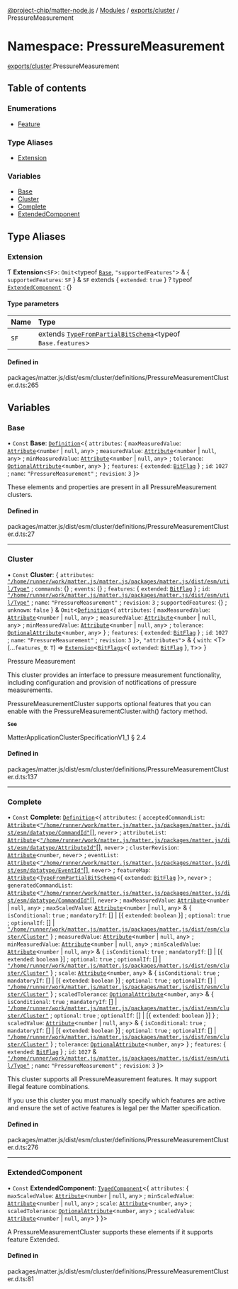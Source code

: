 [@project-chip/matter-node.js](../README.md) / [Modules](../modules.md) / [exports/cluster](exports_cluster.md) / PressureMeasurement

# Namespace: PressureMeasurement

[exports/cluster](exports_cluster.md).PressureMeasurement

## Table of contents

### Enumerations

- [Feature](../enums/exports_cluster.PressureMeasurement.Feature.md)

### Type Aliases

- [Extension](exports_cluster.PressureMeasurement.md#extension)

### Variables

- [Base](exports_cluster.PressureMeasurement.md#base)
- [Cluster](exports_cluster.PressureMeasurement.md#cluster)
- [Complete](exports_cluster.PressureMeasurement.md#complete)
- [ExtendedComponent](exports_cluster.PressureMeasurement.md#extendedcomponent)

## Type Aliases

### Extension

Ƭ **Extension**\<`SF`\>: `Omit`\<typeof [`Base`](exports_cluster.PressureMeasurement.md#base), ``"supportedFeatures"``\> & \{ `supportedFeatures`: `SF`  } & `SF` extends \{ `extended`: ``true``  } ? typeof [`ExtendedComponent`](exports_cluster.PressureMeasurement.md#extendedcomponent) : {}

#### Type parameters

| Name | Type |
| :------ | :------ |
| `SF` | extends [`TypeFromPartialBitSchema`](exports_schema.md#typefrompartialbitschema)\<typeof `Base.features`\> |

#### Defined in

packages/matter.js/dist/esm/cluster/definitions/PressureMeasurementCluster.d.ts:265

## Variables

### Base

• `Const` **Base**: [`Definition`](exports_cluster.ClusterFactory.md#definition)\<\{ `attributes`: \{ `maxMeasuredValue`: [`Attribute`](../interfaces/exports_cluster.Attribute.md)\<`number` \| ``null``, `any`\> ; `measuredValue`: [`Attribute`](../interfaces/exports_cluster.Attribute.md)\<`number` \| ``null``, `any`\> ; `minMeasuredValue`: [`Attribute`](../interfaces/exports_cluster.Attribute.md)\<`number` \| ``null``, `any`\> ; `tolerance`: [`OptionalAttribute`](../interfaces/exports_cluster.OptionalAttribute.md)\<`number`, `any`\>  } ; `features`: \{ `extended`: [`BitFlag`](exports_schema.md#bitflag)  } ; `id`: ``1027`` ; `name`: ``"PressureMeasurement"`` ; `revision`: ``3``  }\>

These elements and properties are present in all PressureMeasurement clusters.

#### Defined in

packages/matter.js/dist/esm/cluster/definitions/PressureMeasurementCluster.d.ts:27

___

### Cluster

• `Const` **Cluster**: \{ `attributes`: [`"/home/runner/work/matter.js/matter.js/packages/matter.js/dist/esm/util/Type"`](exports_cluster._internal_.__home_runner_work_matter_js_matter_js_packages_matter_js_dist_esm_util_Type_.md) ; `commands`: {} ; `events`: {} ; `features`: \{ `extended`: [`BitFlag`](exports_schema.md#bitflag)  } ; `id`: [`"/home/runner/work/matter.js/matter.js/packages/matter.js/dist/esm/util/Type"`](exports_cluster._internal_.__home_runner_work_matter_js_matter_js_packages_matter_js_dist_esm_util_Type_.md) ; `name`: ``"PressureMeasurement"`` ; `revision`: ``3`` ; `supportedFeatures`: {} ; `unknown`: ``false``  } & `Omit`\<[`Definition`](exports_cluster.ClusterFactory.md#definition)\<\{ `attributes`: \{ `maxMeasuredValue`: [`Attribute`](../interfaces/exports_cluster.Attribute.md)\<`number` \| ``null``, `any`\> ; `measuredValue`: [`Attribute`](../interfaces/exports_cluster.Attribute.md)\<`number` \| ``null``, `any`\> ; `minMeasuredValue`: [`Attribute`](../interfaces/exports_cluster.Attribute.md)\<`number` \| ``null``, `any`\> ; `tolerance`: [`OptionalAttribute`](../interfaces/exports_cluster.OptionalAttribute.md)\<`number`, `any`\>  } ; `features`: \{ `extended`: [`BitFlag`](exports_schema.md#bitflag)  } ; `id`: ``1027`` ; `name`: ``"PressureMeasurement"`` ; `revision`: ``3``  }\>, ``"attributes"``\> & \{ `with`: \<T\>(...`features_0`: `T`) => [`Extension`](exports_cluster.PressureMeasurement.md#extension)\<[`BitFlags`](exports_schema.md#bitflags)\<\{ `extended`: [`BitFlag`](exports_schema.md#bitflag)  }, `T`\>\>  }

Pressure Measurement

This cluster provides an interface to pressure measurement functionality, including configuration and provision
of notifications of pressure measurements.

PressureMeasurementCluster supports optional features that you can enable with the
PressureMeasurementCluster.with() factory method.

**`See`**

MatterApplicationClusterSpecificationV1_1 § 2.4

#### Defined in

packages/matter.js/dist/esm/cluster/definitions/PressureMeasurementCluster.d.ts:137

___

### Complete

• `Const` **Complete**: [`Definition`](exports_cluster.ClusterFactory.md#definition)\<\{ `attributes`: \{ `acceptedCommandList`: [`Attribute`](../interfaces/exports_cluster.Attribute.md)\<[`"/home/runner/work/matter.js/matter.js/packages/matter.js/dist/esm/datatype/CommandId"`](exports_cluster._internal_.__home_runner_work_matter_js_matter_js_packages_matter_js_dist_esm_datatype_CommandId_.md)[], `never`\> ; `attributeList`: [`Attribute`](../interfaces/exports_cluster.Attribute.md)\<[`"/home/runner/work/matter.js/matter.js/packages/matter.js/dist/esm/datatype/AttributeId"`](exports_cluster._internal_.__home_runner_work_matter_js_matter_js_packages_matter_js_dist_esm_datatype_AttributeId_.md)[], `never`\> ; `clusterRevision`: [`Attribute`](../interfaces/exports_cluster.Attribute.md)\<`number`, `never`\> ; `eventList`: [`Attribute`](../interfaces/exports_cluster.Attribute.md)\<[`"/home/runner/work/matter.js/matter.js/packages/matter.js/dist/esm/datatype/EventId"`](exports_cluster._internal_.__home_runner_work_matter_js_matter_js_packages_matter_js_dist_esm_datatype_EventId_.md)[], `never`\> ; `featureMap`: [`Attribute`](../interfaces/exports_cluster.Attribute.md)\<[`TypeFromPartialBitSchema`](exports_schema.md#typefrompartialbitschema)\<\{ `extended`: [`BitFlag`](exports_schema.md#bitflag)  }\>, `never`\> ; `generatedCommandList`: [`Attribute`](../interfaces/exports_cluster.Attribute.md)\<[`"/home/runner/work/matter.js/matter.js/packages/matter.js/dist/esm/datatype/CommandId"`](exports_cluster._internal_.__home_runner_work_matter_js_matter_js_packages_matter_js_dist_esm_datatype_CommandId_.md)[], `never`\> ; `maxMeasuredValue`: [`Attribute`](../interfaces/exports_cluster.Attribute.md)\<`number` \| ``null``, `any`\> ; `maxScaledValue`: [`Attribute`](../interfaces/exports_cluster.Attribute.md)\<`number` \| ``null``, `any`\> & \{ `isConditional`: ``true`` ; `mandatoryIf`: [] \| [\{ `extended`: `boolean`  }] ; `optional`: ``true`` ; `optionalIf`: [] \| [`"/home/runner/work/matter.js/matter.js/packages/matter.js/dist/esm/cluster/Cluster"`](exports_cluster._internal_.__home_runner_work_matter_js_matter_js_packages_matter_js_dist_esm_cluster_Cluster_.md)  } ; `measuredValue`: [`Attribute`](../interfaces/exports_cluster.Attribute.md)\<`number` \| ``null``, `any`\> ; `minMeasuredValue`: [`Attribute`](../interfaces/exports_cluster.Attribute.md)\<`number` \| ``null``, `any`\> ; `minScaledValue`: [`Attribute`](../interfaces/exports_cluster.Attribute.md)\<`number` \| ``null``, `any`\> & \{ `isConditional`: ``true`` ; `mandatoryIf`: [] \| [\{ `extended`: `boolean`  }] ; `optional`: ``true`` ; `optionalIf`: [] \| [`"/home/runner/work/matter.js/matter.js/packages/matter.js/dist/esm/cluster/Cluster"`](exports_cluster._internal_.__home_runner_work_matter_js_matter_js_packages_matter_js_dist_esm_cluster_Cluster_.md)  } ; `scale`: [`Attribute`](../interfaces/exports_cluster.Attribute.md)\<`number`, `any`\> & \{ `isConditional`: ``true`` ; `mandatoryIf`: [] \| [\{ `extended`: `boolean`  }] ; `optional`: ``true`` ; `optionalIf`: [] \| [`"/home/runner/work/matter.js/matter.js/packages/matter.js/dist/esm/cluster/Cluster"`](exports_cluster._internal_.__home_runner_work_matter_js_matter_js_packages_matter_js_dist_esm_cluster_Cluster_.md)  } ; `scaledTolerance`: [`OptionalAttribute`](../interfaces/exports_cluster.OptionalAttribute.md)\<`number`, `any`\> & \{ `isConditional`: ``true`` ; `mandatoryIf`: [] \| [`"/home/runner/work/matter.js/matter.js/packages/matter.js/dist/esm/cluster/Cluster"`](exports_cluster._internal_.__home_runner_work_matter_js_matter_js_packages_matter_js_dist_esm_cluster_Cluster_.md) ; `optional`: ``true`` ; `optionalIf`: [] \| [\{ `extended`: `boolean`  }]  } ; `scaledValue`: [`Attribute`](../interfaces/exports_cluster.Attribute.md)\<`number` \| ``null``, `any`\> & \{ `isConditional`: ``true`` ; `mandatoryIf`: [] \| [\{ `extended`: `boolean`  }] ; `optional`: ``true`` ; `optionalIf`: [] \| [`"/home/runner/work/matter.js/matter.js/packages/matter.js/dist/esm/cluster/Cluster"`](exports_cluster._internal_.__home_runner_work_matter_js_matter_js_packages_matter_js_dist_esm_cluster_Cluster_.md)  } ; `tolerance`: [`OptionalAttribute`](../interfaces/exports_cluster.OptionalAttribute.md)\<`number`, `any`\>  } ; `features`: \{ `extended`: [`BitFlag`](exports_schema.md#bitflag)  } ; `id`: ``1027`` & [`"/home/runner/work/matter.js/matter.js/packages/matter.js/dist/esm/util/Type"`](exports_cluster._internal_.__home_runner_work_matter_js_matter_js_packages_matter_js_dist_esm_util_Type_.md) ; `name`: ``"PressureMeasurement"`` ; `revision`: ``3``  }\>

This cluster supports all PressureMeasurement features. It may support illegal feature combinations.

If you use this cluster you must manually specify which features are active and ensure the set of active
features is legal per the Matter specification.

#### Defined in

packages/matter.js/dist/esm/cluster/definitions/PressureMeasurementCluster.d.ts:276

___

### ExtendedComponent

• `Const` **ExtendedComponent**: [`TypedComponent`](../interfaces/exports_cluster.ClusterFactory.TypedComponent.md)\<\{ `attributes`: \{ `maxScaledValue`: [`Attribute`](../interfaces/exports_cluster.Attribute.md)\<`number` \| ``null``, `any`\> ; `minScaledValue`: [`Attribute`](../interfaces/exports_cluster.Attribute.md)\<`number` \| ``null``, `any`\> ; `scale`: [`Attribute`](../interfaces/exports_cluster.Attribute.md)\<`number`, `any`\> ; `scaledTolerance`: [`OptionalAttribute`](../interfaces/exports_cluster.OptionalAttribute.md)\<`number`, `any`\> ; `scaledValue`: [`Attribute`](../interfaces/exports_cluster.Attribute.md)\<`number` \| ``null``, `any`\>  }  }\>

A PressureMeasurementCluster supports these elements if it supports feature Extended.

#### Defined in

packages/matter.js/dist/esm/cluster/definitions/PressureMeasurementCluster.d.ts:81
